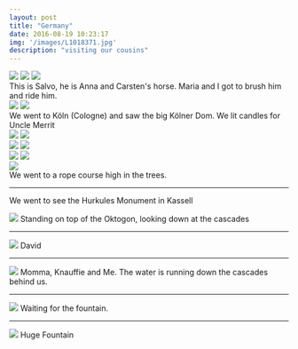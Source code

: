 ```yaml
---
layout: post
title: "Germany"
date: 2016-08-19 10:23:17
img: '/images/L1018371.jpg'
description: "visiting our cousins"
---
```


<div class="img_row">
<img class="col one" src="{{ site.assets }}/images/L1018359.jpg" />
<img class="col one" src="{{ site.assets }}/images/L1018360.jpg" />
<img class="col one" src="{{ site.assets }}/images/L1018406.jpg" />
</div>
<div class="col three caption">
This is Salvo, he is Anna and Carsten's horse.  Maria and I got to brush him and ride him.
</div>

<div class="img_row">
<img class="col one" src="{{ site.assets }}/images/L1018364.jpg" />
<img class="col two" src="{{ site.assets }}/images/L1018371.jpg" />
</div>
<div class="col three caption">
We went to Köln (Cologne) and saw the big Kölner Dom.  We lit candles for Uncle Merrit
</div>


<div class="img_row">
<img class="col two" src="{{ site.assets }}/images/L1018419.jpg" />
<img class="col one" src="{{ site.assets }}/images/L1018422.jpg" />
</div>

<div class="img_row">
<img class="col one" src="{{ site.assets }}/images/L1018440.jpg" />
<img class="col two" src="{{ site.assets }}/images/L1018443.jpg" />
</div>

<div class="img_row">
<img class="col one" src="{{ site.assets }}/images/L1018452.jpg" />
<img class="col two" src="{{ site.assets }}/images/L1018475.jpg" />
</div>

<div class="img_row">
<img class="col one" src="{{ site.assets }}/images/L1018489.jpg" />
</div>

<div class="col three caption">
We went to a rope course high in the trees.
</div>

----

We went to see the Hurkules Monument in Kassell

<img class="col two" src="{{ site.assets }}/images/L1018510.jpg" />
Standing on top of the Oktogon, looking down at the cascades

----

<img class="col two" src="{{ site.assets }}/images/L1018526.jpg" />
David

----

<img class="col two" src="{{ site.assets }}/images/L1018532.jpg" />
Momma, Knauffie and Me.  The water is running down the cascades behind us.

----

<img class="col two" src="{{ site.assets }}/images/L1018537.jpg" />
Waiting for the fountain.

----

<img class="col two" src="{{ site.assets }}/images/L1018544.jpg" />
Huge Fountain




